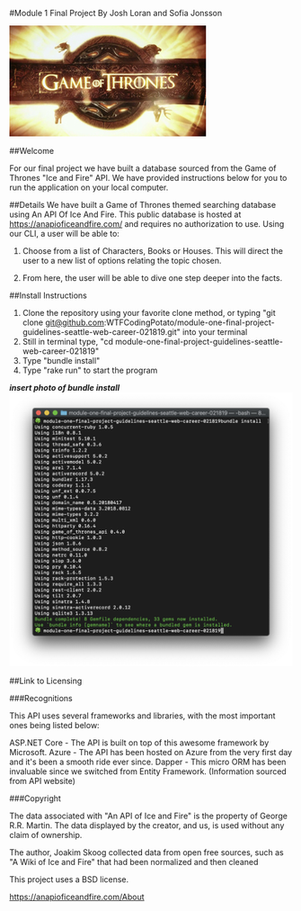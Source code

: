 #Module 1 Final Project
By Josh Loran and Sofia Jonsson

![alt text](lib/art/Game_of_Thrones_title_card.jpg)

##Welcome

For our final project we have built a database sourced from the Game of Thrones "Ice and Fire" API. We have provided instructions below for you to run the application on your local computer.


##Details
We have built a Game of Thrones themed searching database using An API Of Ice And Fire. This public database is hosted at https://anapioficeandfire.com/ and requires no authorization to use. Using our CLI, a user will be able to:

1.  Choose from a list of Characters, Books or Houses. This will direct the user to a new list of options relating the topic chosen.

2. From here, the user will be able to dive one step deeper into the facts. 


##Install Instructions
1. Clone the repository using your favorite clone method, or typing "git clone git@github.com:WTFCodingPotato/module-one-final-project-guidelines-seattle-web-career-021819.git" into your terminal
2. Still in terminal type, "cd module-one-final-project-guidelines-seattle-web-career-021819"
3. Type "bundle install"
4. Type "rake run" to start the program

***insert photo of bundle install***
![alt text](lib/art/Bundle_install.png)

##Link to Licensing

###Recognitions

This API uses several frameworks and libraries, with the most important ones being listed below:

ASP.NET Core - The API is built on top of this awesome framework by Microsoft.
Azure - The API has been hosted on Azure from the very first day and it's been a smooth ride ever since.
Dapper - This micro ORM has been invaluable since we switched from Entity Framework. (Information sourced from API website)

###Copyright

The data associated with "An API of Ice and Fire" is the property of George R.R. Martin. The data displayed by the creator, and us, is used without any claim of ownership.

The author, Joakim Skoog collected data from open free sources, such as "A Wiki of Ice and Fire" that had been normalized and then cleaned

This project uses a BSD license.

https://anapioficeandfire.com/About
